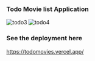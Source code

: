 ### Todo Movie list Application
![todo3](https://github.com/F172000/Todomovies/assets/63119868/15da3c7e-ec99-4f9e-9332-ea3bbaee8036)
![todo4](https://github.com/F172000/Todomovies/assets/63119868/e823db87-29f5-4fbe-b268-17670f099da5)
### See the deployment here  
https://todomovies.vercel.app/
